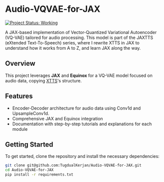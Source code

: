 # Audio-VQVAE-for-JAX

[![Project Status: Working](https://img.shields.io/badge/status-working-brightgreen.svg)](https://github.com/yourusername/Audio-VQVAE-for-JAX)

A JAX-based implementation of Vector-Quantized Variational Autoencoder (VQ-VAE) tailored for audio processing. This model is part of the JAXTTS (eXtended Text-To-Speech) series, where I rewrite XTTS in JAX to understand how it works from A to Z, and learn JAX along the way.

## Overview

This project leverages **JAX** and **Equinox** for a VQ-VAE model focused on audio data, copying [XTTS](https://github.com/yourusername/XTTS)'s structure.

## Features

- Encoder-Decoder architecture for audio data using Conv1d and UpsampleConv1d.
- Comprehensive JAX and Equinox integration
- Documentation with step-by-step tutorials and explanations for each module

## Getting Started

To get started, clone the repository and install the necessary dependencies:

```bash
git clone git@github.com:TugdualKerjan/Audio-VQVAE-for-JAX.git
cd Audio-VQVAE-for-JAX
pip install -r requirements.txt